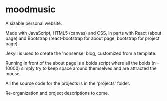 # moodmusic

A sizable personal website. 

Made with JavaScript, HTML5 (canvas) and CSS, in parts with React (about page) and Bootstrap (react-bootstrap for about page, bootstrap for project page).

Jekyll is used to create the 'nonsense' blog, customized from a template.

Running in front of the about page is a boids script where all the boids (n = 10000) simply try to keep space around themselves
and are attracted the mouse.

All the source code for the projects is in the 'projects' folder.

Re-organization and project descriptions to come.
